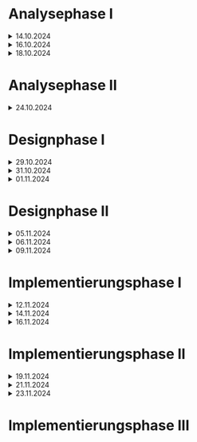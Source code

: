 
# Analysephase I

<details>
<summary markdown="span">14.10.2024</summary>

### Ort, Datum, Zeit

Gebäude 2 Haus 200 Raum Wohnebene, 14.10.2024, 19:30 - 20:30 Uhr

### Teilnehmer

- Bauer Lukas @j23b0233
- Beck Cedric @j23b0826
- Brennförderer Timo @j23b0724
- Feyer Benjamin @j23f0712
- Fleischer Hanno @j23f0779
- Grigencha Daniel @j23g0274
- Koppe Felix @fkoppe


- Tutor: Krusch

## Was wurde besprochen:

- Spielregeln
- Wünsche und Anforderungen an das Spiel
- Use Cases

## Wünsche:

Allgemein:

- Möglichkeit selbst zu hosten wie in der Einarbeitungsaufgabe
- Bei der Erstellung eines Spiels soll zu Beginn die Farbe der Figuren der jeweiligen Spieler gewählt werden können
- Jeder Spieler soll die Möglichkeit haben, zu Beginn einer Partie seinen Namen ändern bzw. eingeben zu können


Gameplay:

- Zu Beginn einer Partie soll jeder Spieler mit einer Figur bei dem jeweiligen Startplatz starten
- Spiel läuft, solange es noch mindestens zwei Spieler nicht alle Figuren im "Haus" haben

GUI:

- Keine automatisch rotierende Kamera
- Zeigt gegnerische Spieler an mit Positionen und Zusatzinformationen
- Aufleuchten der eigenen Figuren, mit denen interagiert werden kann
- Figuren sollen in einer 3D Umgebung bewegt werden
- Gibt dem jeweiligen Spieler Nachrichten, ob er am Zug ist bzw. wie er das Spielgeschehen manipulieren kann

Spielfeld:

- Das Spielfeld soll ein "Spielfeld" auf einem Tisch sein
- (Optional) Mit einer Skybox
- Soll für vertikale Varianz Objecte wie Häuser, Bäume etc. enthalten

Power Ups:

- Power Ups sollen auch negative Effekte haben "Verdoppel die gewürfelte Augenzahl oder geh 5 Felder zurück"

Game Over:

- Am Ende soll ein Bildschirm mit Siegerehrung angezeigt werden, welcher des Weiteren Statistiken wie z.B. die zurückgelegte Strecke oder eingesetzte Power Ups anzeigt


Sounddesign (Optional):

- "Eigene Aufnahmen sollen präferiert verwendet werden"

Interaktion (Optional):

- Es soll für Spieler möglich sein, miteinander in Form von "Emotes" zu interagieren

Würfelmechanik (Optional):

- 3D Animation beim Würfeln

</details>

<details>
<summary markdown="span">16.10.2024</summary>

### Ort, Datum, Zeit

Gebäude 2 Haus 200 Raum Wohnebene, 16.10.2024, 20:00 - 20:45 Uhr

### Teilnehmer

- Bauer Lukas @j23b0233
- Beck Cedric @j23b0826
- Feyer Benjamin @j23f0712
- Fleischer Hanno @j23f0779
- Grigencha Daniel @j23g0274


- Tutor: Krusch

## Was wurde besprochen:

- Fragen über Spiellogik und Sonderfälle

## Entscheidungen des Kunden:

Unterscheidung der Spielfiguren:

- Es gibt vier Teams, bei denen die kreative Gestaltung der Figuren frei ist.

Verhalten auf Bonusfeldern:

- Wenn eine eigene Spielfigur auf einem Bonusfeld steht, kann sie dort stehen bleiben und muss nicht zwingend weggezogen werden, um Platz für andere eigene Figuren zu machen.

Netzwerkport für das Spiel:

- Der Port soll im Netzwerk-Dialog änderbar sein, aber es soll einen Standardport in der Konfigurationsdatei geben.

Spielstart bei nicht vollständiger Lobby:

- Das Spiel kann nur gestartet werden, wenn alle Spieler in der Lobby ihre Bereitschaft gemeldet haben. Ein Bereit-Button sendet die Bestätigung an den Server.

Verhalten bei Spielabbruch oder Verbindungsverlust:

- Wenn der Host das Spiel beendet, ein Spieler das Spiel verlässt oder die Verbindung verloren geht, soll der Spieler eine Nachricht erhalten und in den Netzwerk-Dialog zurückgeführt werden.

Verhalten des Hosts nach Spielende:

- Nach Spielende soll die IP-Adresse zwischengespeichert werden, damit der Host in die Lobby zurückkehren kann. Der Server bleibt bestehen.

Bewegung bei Blockaden durch eigene Figuren:

- Wenn man eine Sechs gewürfelt und eine Figur bewegt hat, aber die gleiche Figur beim nächsten Wurf nicht bewegen kann, weil sie durch eine andere eigene Figur blockiert wird, soll man eine andere Figur bewegen dürfen. Pro Zug kann jedoch nur eine Figur bewegt werden.

Regeln für das "Ins Haus"-Kommen:

- Spielfiguren dürfen sich im Haus bewegen, dürfen dabei aber nicht übersprungen werden.

PowerUps – zufälliges oder gewähltes Tauschen:

- PowerUps sollen vom Spieler ausgewählt werden können, nicht zufällig getauscht werden.

Fortschrittsanzeige:

- Die Fortschrittsanzeige soll für alle vier Spieler sichtbar sein und sich automatisch nach dem Fortschritt der Spieler sortieren.

Kamerabewegung und Zoom:

- Es soll möglich sein, die Kamera zu rotieren und zu zoomen.

Optional: Ein Tastendruck soll eine weit heraus gezoomte Top-Down-Ansicht ermöglichen.

Begrenzte PowerUps:

- Ausgespielte PowerUps sollen zurück in einen "Kartenstapel" kommen und erneut verwendet werden können.

PowerUp-Verteilung (Win/Lose-Verhältnis):

- Bei PowerUps soll eine Verteilung von 80% Positive Eigenschaft und 20% Negative Eigenschaft erfolgen.
- Beispiel: Eine Turbokarte soll in 60% der Fälle den Effekt haben die gewürfelte Augensumme zu verdoppeln,
in 20% der fällen den Effekt die gewürfelte Augensumme nicht zu verändern und in 20% der fällen den Effekt die gewürfelte Augensumme auf 0 zu setzen.

## Optionale Anforderungen:

Statistiken in der Siegerehrung

- Es sollen nach Spielende in der Siegerehrung Statistiken angezeigt werden können.
- zum Beispiel:
  - Spieler der am häufigsten Power Ups eingesetzt hat
  - Spieler dessen Figuren am häufigsten geschlagen wurden
  

Wiederaufnahme nach Verbindungsabbruch

- Es soll möglich sein, nach einem Verbindungsabbruch die Verbindung wiederherzustellen.

</details>

<details>
<summary markdown="span">18.10.2024</summary>

### Ort, Datum, Zeit

Gebäude 2 Haus 200 Raum Wohnebene, 18.10.2024, 9:00 - 9:30 Uhr

### Teilnehmer

- Bauer Lukas @j23b0233
- Beck Cedric @j23b0826
- Brennförderer Timo @j23b0724
- Feyer Benjamin @j23f0712
- Fleischer Hanno @j23f0779
- Grigencha Daniel @j23g0274
- Koppe Felix @fkoppe


- Tutor: Krusch

## Was wurde besprochen:

- Fragen des Tutoren über bestehende Use Cases beseitigt
- Unklarheiten über Spielablauf geklärt
- Fragen an Kunden über Spiellogik

## Fragen:

Use Cases über Schild PowerUp
- Fragen zu Sonderfällen
- Fragen über Einsatzmöglichkeiten

</details>

# Analysephase II

<details>
<summary markdown="span">24.10.2024</summary>

### Ort, Datum, Zeit

Gebäude 2 Haus 200 Raum Wohnebene, 24.10.2024, 20:00 - 20:30 Uhr

### Teilnehmer

- Bauer Lukas @j23b0233
- Beck Cedric @j23b0826
- Brennförderer Timo @j23b0724
- Feyer Benjamin @j23f0712
- Fleischer Hanno @j23f0779
- Grigencha Daniel @j23g0274
- Koppe Felix @fkoppe

- Tutor: Krusch

## Was wurde besprochen:

Fragen an Tutor:

Frage:
 
- Turbokarte gespielt und 6 gewürfelt Figur muss Wartebereich verlassen?

Antwort:

- Kein Effekt wird angewandt

Frage bezüglich StatePattern:

Antwort:

Erklärung der neue kreierten Diagramme gegenüber dem Kunden.

Benennung der einzelnen Diagramme direkt im Diagramm oben links Erklärung anhand des StateDiagramms RollDice


</details>

# Designphase I

<details>
<summary markdown="span">29.10.2024</summary>

### Ort, Datum, Zeit

Gebäude 2 Haus 200 Raum Wohnebene, 29.10.2024, 20:00 - 20:15 Uhr

### Teilnehmer

- Bauer Lukas @j23b0233
- Beck Cedric @j23b0826
- Brennförderer Timo @j23b0724
- Feyer Benjamin @j23f0712
- Fleischer Hanno @j23f0779
- Grigencha Daniel @j23g0274
- Koppe Felix @fkoppe

- Tutor: Krusch

## Was wurde besprochen:

- Fragen zu Graphischer Vorstellung

Antwort: Nach eigenem Ermessen

</details>

<details>
<summary markdown="span">31.10.2024</summary>

### Ort, Datum, Zeit

Gebäude 2 Haus 200 Raum Wohnebene, 31.10.2024, 19:00 - 20:15 Uhr

### Teilnehmer

- Bauer Lukas @j23b0233
- Beck Cedric @j23b0826
- Brennförderer Timo @j23b0724
- Feyer Benjamin @j23f0712
- Fleischer Hanno @j23f0779
- Grigencha Daniel @j23g0274
- Koppe Felix @fkoppe

- Tutor: Krusch

## Was wurde besprochen:

- Fragen zur Groben Struktur

Antwort: Grobe Strukturidee wurde vorgestellt. Kunde hat nochmal auf MVC-Paradigma hingewiesen

</details>

<details>
<summary markdown="span">01.11.2024</summary>

### Ort, Datum, Zeit

Gebäude 2 Haus 200 Raum Wohnebene, 01.11.2024, 21:00 - 21:15 Uhr

### Teilnehmer

- Bauer Lukas @j23b0233
- Beck Cedric @j23b0826
- Brennförderer Timo @j23b0724
- Feyer Benjamin @j23f0712
- Fleischer Hanno @j23f0779
- Grigencha Daniel @j23g0274
- Koppe Felix @fkoppe

- Tutor: Krusch

## Was wurde besprochen:

- Welche Funktionen oder Spielregeln sollten unbedingt in der digitalen Version enthalten sein?
- Gibt es bekannte Abweichungen oder Varianten der Spielregeln, die berücksichtigt werden müssen?
- Welche Zielgruppe sollte das Spiel ansprechen (z. B. Kinder, Erwachsene, Gelegenheitsspieler)?

Antwort: Sofort eine Figur auf dem Startfeld; Zielgruppe & Vibe: Mario Party

</details>


# Designphase II

<details>
<summary markdown="span">05.11.2024</summary>

### Ort, Datum, Zeit

Gebäude 2 Haus 200 Raum Wohnebene, 05.11.2024, 22:00 - 22:30 Uhr

### Teilnehmer

- Bauer Lukas @j23b0233
- Beck Cedric @j23b0826
- Brennförderer Timo @j23b0724
- Feyer Benjamin @j23f0712
- Fleischer Hanno @j23f0779
- Grigencha Daniel @j23g0274
- Koppe Felix @fkoppe

- Tutor: Krusch

## Was wurde besprochen:

- Wie detailliert sollte das Design der Spieloberfläche sein? (z. B. minimalistisch oder realistisch?)
- Soll das Spiel 2D oder 3D dargestellt werden?
- Welche Farbschemata und Animationen wären für ein solches Spiel passend?

Antwort: Spiel in 3D; GUI eher simpel und aufgeräumt, zusätzlich Infos als overlay; Farben nach eigenem Ermessen

</details>


<details>
<summary markdown="span">06.11.2024</summary>

### Ort, Datum, Zeit

Gebäude 2 Haus 200 Raum Wohnebene, 06.11.2024, 17:00 - 17:15 Uhr

### Teilnehmer

- Bauer Lukas @j23b0233
- Beck Cedric @j23b0826
- Brennförderer Timo @j23b0724
- Feyer Benjamin @j23f0712
- Fleischer Hanno @j23f0779
- Grigencha Daniel @j23g0274
- Koppe Felix @fkoppe

- Tutor: Krusch

## Was wurde besprochen:

- Wie sollten die Bewegungen der Spielfiguren umgesetzt werden? (z. B. manuell oder automatisiert durch einen Algorithmus?)
- Welche Optionen sollten die Spieler haben, z. B. manuelle Würfel oder automatisches Würfeln?
- Wie kann ich sicherstellen, dass die Regeln korrekt implementiert werden? Gibt es Tricks, um Regeln zu testen?
- Soll das Spiel mit verschiedenen Spielerzahlen funktionieren (z. B. 2 bis 4 Spieler)?

Antwort: Eigenes Ermessen, aber versucht es doch dem Spieler möglichst leicht zu machen und pro aktion nicht zu viele Inputs zu fordern.

</details>


<details>


<summary markdown="span">09.11.2024</summary>

### Ort, Datum, Zeit

Gebäude 2 Haus 200 Raum Wohnebene, 09.11.2024, 19:40 - 20:00 Uhr

### Teilnehmer

- Bauer Lukas @j23b0233
- Beck Cedric @j23b0826
- Brennförderer Timo @j23b0724
- Feyer Benjamin @j23f0712
- Fleischer Hanno @j23f0779
- Grigencha Daniel @j23g0274
- Koppe Felix @fkoppe

- Tutor: Krusch

## Was wurde besprochen:

- Welche Interaktionen sollten einfach und intuitiv sein? (z. B. das Ziehen einer Spielfigur?)
- Welche Rückmeldungen sollte das Spiel den Spielern geben (z. B. visuelle oder akustische Hinweise)?

Antwort Eigenes Ermessen anhand der bisherigen Vorgaben

</details>


# Implementierungsphase I

<details>

<summary markdown="span">12.11.2024</summary>

### Ort, Datum, Zeit

Gebäude 2 Haus 200 Raum Wohnebene, 12.11.2024, 18:20 - 18:30 Uhr

### Teilnehmer

- Bauer Lukas @j23b0233
- Beck Cedric @j23b0826
- Brennförderer Timo @j23b0724
- Feyer Benjamin @j23f0712
- Fleischer Hanno @j23f0779
- Grigencha Daniel @j23g0274
- Koppe Felix @fkoppe

- Tutor: Krusch

## Was wurde besprochen:

- Soll das Spiel erweiterbar sein, z. B. mit zusätzlichen Regeln, Spielfeldgrößen oder Designs?

Antwort: Nein

</details>

<details>
<summary markdown="span">14.11.2024</summary>

### Ort, Datum, Zeit

Gebäude 2 Haus 200 Raum Wohnebene, 14.11.2024, 19:50 - 20:10 Uhr

### Teilnehmer

- Bauer Lukas @j23b0233
- Beck Cedric @j23b0826
- Brennförderer Timo @j23b0724
- Feyer Benjamin @j23f0712
- Fleischer Hanno @j23f0779
- Grigencha Daniel @j23g0274
- Koppe Felix @fkoppe

- Tutor: Krusch

## Was wurde besprochen:

- Soll es ein Tutorial geben, das die Spielregeln erklärt?

Antwort: Nein

</details>


<details>
<summary markdown="span">16.11.2024</summary>

### Ort, Datum, Zeit

Gebäude 2 Haus 200 Raum Wohnebene, 16.11.2024, 17:20 - 17:30 Uhr

### Teilnehmer

- Bauer Lukas @j23b0233
- Beck Cedric @j23b0826
- Brennförderer Timo @j23b0724
- Feyer Benjamin @j23f0712
- Fleischer Hanno @j23f0779
- Grigencha Daniel @j23g0274
- Koppe Felix @fkoppe

- Tutor: Krusch

## Was wurde besprochen:

- Soll der Spielstand speicherbar sein, sodass Spieler später weiterspielen können?

Antwort: Nein

</details>


# Implementierungsphase II

<details>
<summary markdown="span">19.11.2024</summary>

### Ort, Datum, Zeit

Gebäude 2 Haus 200 Raum Wohnebene, 19.11.2024, 22:30 - 22:50 Uhr

### Teilnehmer

- Bauer Lukas @j23b0233
- Beck Cedric @j23b0826
- Brennförderer Timo @j23b0724
- Feyer Benjamin @j23f0712
- Fleischer Hanno @j23f0779
- Grigencha Daniel @j23g0274
- Koppe Felix @fkoppe

- Tutor: Krusch

## Was wurde besprochen:

- Welche Fehler oder ungültigen Eingaben sollte das System erkennen und dem Spieler Rückmeldung geben?

Antwort: Nach eigenem Ermessen


</details>

<details>
<summary markdown="span">21.11.2024</summary>

### Ort, Datum, Zeit

Gebäude 2 Haus 200 Raum Wohnebene, 21.11.2024, 19:00 - 19:20 Uhr

### Teilnehmer

- Bauer Lukas @j23b0233
- Beck Cedric @j23b0826
- Brennförderer Timo @j23b0724
- Feyer Benjamin @j23f0712
- Fleischer Hanno @j23f0779
- Grigencha Daniel @j23g0274
- Koppe Felix @fkoppe

- Tutor: Krusch

## Was wurde besprochen:

- Sollen wir ein Logging-System einbauen, um den Verlauf des Spiels und potenzielle Fehler aufzuzeichnen?

Antwort: Nach eigenem Ermessen

</details>

<details>
<summary markdown="span">23.11.2024</summary>

### Ort, Datum, Zeit

Gebäude 2 Haus 200 Raum Wohnebene, 23.11.2024, 17:50 - 18:10 Uhr

### Teilnehmer

- Bauer Lukas @j23b0233
- Beck Cedric @j23b0826
- Brennförderer Timo @j23b0724
- Feyer Benjamin @j23f0712
- Fleischer Hanno @j23f0779
- Grigencha Daniel @j23g0274
- Koppe Felix @fkoppe

- Tutor: Krusch

## Was wurde besprochen:

Aktueller Stand des Projekts

</details>


# Implementierungsphase III